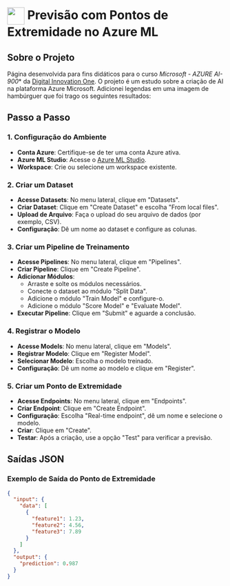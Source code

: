 
<h1>
    <a href="https://www.dio.me/">
     <img align="center" width="40px" src="https://hermes.digitalinnovation.one/assets/diome/logo-minimized.png"></a>
    <span>Previsão com Pontos de Extremidade no Azure ML</span>
</h1>

## Sobre o Projeto
Página desenvolvida para fins didáticos para o curso *Microsoft - AZURE AI-900** da [Digital Innovation One](https://www.dio.me/). O projeto é um estudo sobre a criação de AI na plataforma Azure Microsoft. Adicionei legendas em uma imagem de hambúrguer que foi trago os seguintes resultados:



## Passo a Passo

### 1. Configuração do Ambiente
- **Conta Azure**: Certifique-se de ter uma conta Azure ativa.
- **Azure ML Studio**: Acesse o [Azure ML Studio](https://ml.azure.com/).
- **Workspace**: Crie ou selecione um workspace existente.

### 2. Criar um Dataset
- **Acesse Datasets**: No menu lateral, clique em "Datasets".
- **Criar Dataset**: Clique em "Create Dataset" e escolha "From local files".
- **Upload de Arquivo**: Faça o upload do seu arquivo de dados (por exemplo, CSV).
- **Configuração**: Dê um nome ao dataset e configure as colunas.

### 3. Criar um Pipeline de Treinamento
- **Acesse Pipelines**: No menu lateral, clique em "Pipelines".
- **Criar Pipeline**: Clique em "Create Pipeline".
- **Adicionar Módulos**:
  - Arraste e solte os módulos necessários.
  - Conecte o dataset ao módulo "Split Data".
  - Adicione o módulo "Train Model" e configure-o.
  - Adicione o módulo "Score Model" e "Evaluate Model".
- **Executar Pipeline**: Clique em "Submit" e aguarde a conclusão.

### 4. Registrar o Modelo
- **Acesse Models**: No menu lateral, clique em "Models".
- **Registrar Modelo**: Clique em "Register Model".
- **Selecionar Modelo**: Escolha o modelo treinado.
- **Configuração**: Dê um nome ao modelo e clique em "Register".

### 5. Criar um Ponto de Extremidade
- **Acesse Endpoints**: No menu lateral, clique em "Endpoints".
- **Criar Endpoint**: Clique em "Create Endpoint".
- **Configuração**: Escolha "Real-time endpoint", dê um nome e selecione o modelo.
- **Criar**: Clique em "Create".
- **Testar**: Após a criação, use a opção "Test" para verificar a previsão.

## Saídas JSON

### Exemplo de Saída do Ponto de Extremidade

```json
{
  "input": {
    "data": [
      {
        "feature1": 1.23,
        "feature2": 4.56,
        "feature3": 7.89
      }
    ]
  },
  "output": {
    "prediction": 0.987
  }
}

